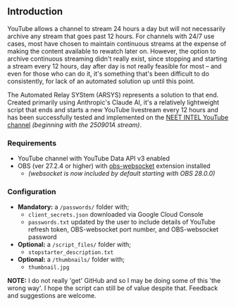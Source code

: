 ## Introduction

YouTube allows a channel to stream 24 hours a day but will not necessarily archive any stream that goes past 12 hours. For channels with 24/7 use cases, most have chosen to maintain continuous streams at the expense of making the content available to rewatch later on. However, the option to archive continuous streaming didn't really exist, since stopping and starting a stream every 12 hours, day after day is not really feasible for most – and even for those who can do it, it's something that's been difficult to do consistently, for lack of an automated solution up until this point.

The Automated Relay SYStem (ARSYS) represents a solution to that end. Created primarily using Anthropic's Claude AI, it's a relatively lightweight script that ends and starts a new YouTube livestream every 12 hours and has been successfully tested and implemented on the [NEET INTEL YouTube channel](https://www.youtube.com/@neetintel/streams) _(beginning with the 250901A stream)_.

### Requirements
* YouTube channel with YouTube Data API v3 enabled
* OBS (ver 27.2.4 or higher) with [obs-websocket](https://github.com/obsproject/obs-websocket) extension installed
  * _(websocket is now included by default starting with OBS 28.0.0)_

### Configuration
* __Mandatory:__ a `/passwords/` folder with;
  * `client_secrets.json` downloaded via Google Cloud Console
  * `passwords.txt` updated by the user to include details of YouTube refresh token, OBS-websocket port number, and OBS-websocket password
* __Optional:__ a `/script_files/` folder with;
  * `stopstarter_description.txt`
* __Optional:__ a `/thumbnails/` folder with;
  * `thumbnail.jpg` 


__NOTE:__ I do not really 'get' GitHub and so I may be doing some of this 'the wrong way'. I hope the script can still be of value despite that. Feedback and suggestions are welcome.
